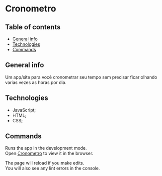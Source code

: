 # Cronometro
## Table of contents
* [General info](#general-info)
* [Technologies](#technologies)
* [Commands](#commands)

## General info
Um app/site para você cronometrar seu tempo sem precisar ficar olhando varias vezes as horas por dia.

## Technologies
* JavaScript;
* HTML;
* CSS;

## Commands

Runs the app in the development mode.<br />
Open [Cronometro](https://kerlleyp.github.io/Cronometro/) to view it in the browser.

The page will reload if you make edits.<br />
You will also see any lint errors in the console.
